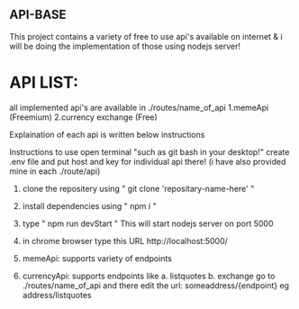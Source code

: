 API-BASE
------------------------

This project contains a variety of free to use api's available on internet & i will be doing the implementation of those using nodejs server!

# API LIST:
all implemented api's are available in ./routes/name_of_api
    1.memeApi (Freemium)
    2.currency exchange (Free)


Explaination of each api is written below instructions

Instructions to use
open terminal "such as git bash in your desktop!"
    create .env file and put host and key for individual api there! (i have also provided mine in each ./route/api)
1.  clone the repositery  using " git clone  'repositary-name-here' "
2.  install dependencies  using " npm i "
3.  type " npm run devStart " This will start nodejs server on port 5000
4.  in chrome browser type this URL http://localhost:5000/


1. memeApi:
    supports variety of endpoints

2. currencyApi:
    supports endpoints like
    a. listquotes
    b. exchange
    go to ./routes/name_of_api and there edit the url:  someaddress/{endpoint} eg address/listquotes


